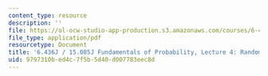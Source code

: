 ```yaml
---
content_type: resource
description: ''
file: https://ol-ocw-studio-app-production.s3.amazonaws.com/courses/6-436j-fundamentals-of-probability-fall-2018/9797310bed4c7f5b5d40d007783eec8d_MIT6_436JF18_lec04.pdf
file_type: application/pdf
resourcetype: Document
title: '6.436J / 15.085J Fundamentals of Probability, Lecture 4: Random Variables'
uid: 9797310b-ed4c-7f5b-5d40-d007783eec8d
---
```

